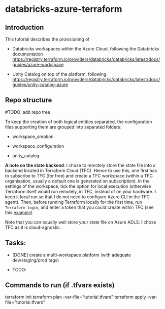 # databricks-azure-terraform

## Introduction

This tutorial describes the provisioning of

* Databricks workspaces within the Azure Cloud, following the Databricks documentation https://registry.terraform.io/providers/databricks/databricks/latest/docs/guides/azure-workspace

* Unity Catalog on top of the platform, following https://registry.terraform.io/providers/databricks/databricks/latest/docs/guides/unity-catalog-azure

## Repo structure

#TODO: add repo tree

To keep the creation of both logical entities separated, the configuration files supporting them are grouped into separated folders:

* workspace_creation

* workspace_configuration

* unity_catalog

**A note on the state backend**: I chose to remotely store the state file into a backend located in Terraform Cloud (TFC). Hence to use this, one first has to subscribe to TFC (for free) and create a TFC workspace (within a TFC organisation, usually a default one is generated on subscription). In the settings of the workspace, tick the option for local execution (otherwise Terraform itself would run remotely, in TFC, instead of on your hardware. I keep it local run so that I do not need to configure Azure CLI in the TFC agent). Then, before running Terraform locally for the first time, run `Terraform login`, and enter a token that you could create within TFC (see this [example](https://developer.hashicorp.com/terraform/tutorials/cloud-get-started/cloud-login)).

Note that you can equally well store your state file on Azure ADLS. I chose TFC as it is cloud-agnostic.

## Tasks: 

* [DONE]  create a multi-workspace platform (with adequate dev/staging/prod tags)

* TODO: 

## Commands to run (if .tfvars exists)

terraform init
terraform plan -var-file="tutorial.tfvars"
terraform apply -var-file="tutorial.tfvars"
